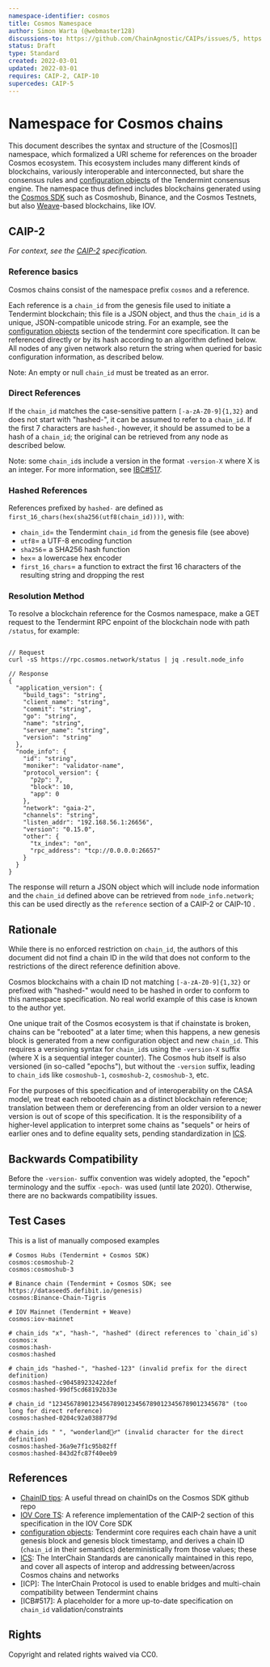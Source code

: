 ```yaml
---
namespace-identifier: cosmos
title: Cosmos Namespace
author: Simon Warta (@webmaster128)
discussions-to: https://github.com/ChainAgnostic/CAIPs/issues/5, https://github.com/ChainAgnostic/CAIPs/issues/6, https://github.com/ChainAgnostic/CAIPs/pull/1
status: Draft
type: Standard
created: 2022-03-01
updated: 2022-03-01
requires: CAIP-2, CAIP-10
supercedes: CAIP-5
---
```


# Namespace for Cosmos chains

This document describes the syntax and structure of the [Cosmos][] namespace,
which formalized a URI scheme for references on the broader Cosmos ecosystem.
This ecosystem includes many different kinds of blockchains, variously
interoperable and interconnected, but share the consensus rules and
[configuration objects][] of the Tendermint consensus engine.  The namespace thus
defined includes blockchains generated using the [Cosmos
SDK](https://github.com/cosmos/cosmos-sdk) such as Cosmoshub, Binance, and the
Cosmos Testnets, but also [Weave](https://github.com/iov-one/weave)-based
blockchains, like IOV.

## CAIP-2

*For context, see the [CAIP-2][] specification.*

### Reference basics

Cosmos chains consist of the namespace prefix `cosmos` and a reference.

Each reference is a `chain_id` from the genesis file used to initiate a
Tendermint blockchain; this file is a JSON object, and thus the `chain_id` is a
unique, JSON-compatible unicode string. For an example, see the [configuration
objects][] section of the tendermint core specification.  It can be referenced
directly or by its hash according to an algorithm defined below.  All nodes of
any given network also return the string when queried for basic configuration
information, as described below. 

Note: An empty or null `chain_id` must be treated as an error.

### Direct References

If the `chain_id` matches the case-sensitive pattern `[-a-zA-Z0-9]{1,32}` and
does not start with "hashed-", it can be assumed to refer to a `chain_id`.  If
the first 7 characters are `hashed-`, however, it should be assumed to be a hash
of a `chain_id`; the original can be retrieved from any node as described below.  

Note: some `chain_id`s include a version in the format `-version-X` where X is
an integer. For more information, see [IBC#517][].

### Hashed References

References prefixed by `hashed-` are defined as
`first_16_chars(hex(sha256(utf8(chain_id))))`, with:

- `chain_id`= the Tendermint `chain_id` from the genesis file (see above)
- `utf8`= a UTF-8 encoding function
- `sha256`= a SHA256 hash function
- `hex`= a lowercase hex encoder
- `first_16_chars`= a function to extract the first 16 characters of the
  resulting string and dropping the rest

### Resolution Method

To resolve a blockchain reference for the Cosmos namespace, make a GET
request to the Tendermint RPC enpoint of the blockchain node with path `/status`, for example:

```jsonc

// Request
curl -sS https://rpc.cosmos.network/status | jq .result.node_info

// Response
{
  "application_version": {
    "build_tags": "string",
    "client_name": "string",
    "commit": "string",
    "go": "string",
    "name": "string",
    "server_name": "string",
    "version": "string"
  },
  "node_info": {
    "id": "string",
    "moniker": "validator-name",
    "protocol_version": {
      "p2p": 7,
      "block": 10,
      "app": 0
    },
    "network": "gaia-2",
    "channels": "string",
    "listen_addr": "192.168.56.1:26656",
    "version": "0.15.0",
    "other": {
      "tx_index": "on",
      "rpc_address": "tcp://0.0.0.0:26657"
    }
  }
}
```
The response will return a JSON object which will include node information and
the `chain_id` defined above can be retrieved from `node_info.network`; this can
be used directly as the `reference` section of a CAIP-2 or CAIP-10 .

## Rationale

While there is no enforced restriction on `chain_id`, the authors of this
document did not find a chain ID in the wild that does not conform to the
restrictions of the direct reference definition above.

Cosmos blockchains with a chain ID not matching `[-a-zA-Z0-9]{1,32}` or prefixed
with "hashed-" would need to be hashed in order to conform to this namespace
specification. No real world example of this case is known to the author yet.

One unique trait of the Cosmos ecosystem is that if chainstate is broken, chains
can be "rebooted" at a later time; when this happens, a new genesis block is
generated from a new configuration object and new `chain_id`. This requires a
versioning syntax for `chain_id`s using the `-version-X` suffix (where X is a
sequential integer counter). The Cosmos hub itself is also versioned (in
so-called "epochs"), but without the `-version` suffix, leading to `chain_id`s
like `cosmoshub-1`, `cosmoshub-2`, `cosmoshub-3`, etc.

For the purposes of this specification and of interoperability on the CASA
model, we treat each rebooted chain as a distinct blockchain reference;
translation between them or dereferencing from an older version to a newer
version is out of scope of this specification. It is the responsibility of a
higher-level application to interpret some chains as "sequels" or heirs of
earlier ones and to define equality sets, pending standardization in [ICS][].

## Backwards Compatibility

Before the `-version-` suffix convention was widely adopted, the "epoch"
terminology and the suffix `-epoch-` was used (until late 2020). Otherwise,
there are no backwards compatibility issues.

## Test Cases

This is a list of manually composed examples

```
# Cosmos Hubs (Tendermint + Cosmos SDK)
cosmos:cosmoshub-2
cosmos:cosmoshub-3

# Binance chain (Tendermint + Cosmos SDK; see https://dataseed5.defibit.io/genesis)
cosmos:Binance-Chain-Tigris

# IOV Mainnet (Tendermint + Weave)
cosmos:iov-mainnet

# chain_ids "x", "hash-", "hashed" (direct references to `chain_id`s)
cosmos:x
cosmos:hash-
cosmos:hashed

# chain_ids "hashed-", "hashed-123" (invalid prefix for the direct definition)
cosmos:hashed-c904589232422def
cosmos:hashed-99df5cd68192b33e

# chain_id "123456789012345678901234567890123456789012345678" (too long for direct reference)
cosmos:hashed-0204c92a0388779d

# chain_ids " ", "wonderland🧝‍♂️" (invalid character for the direct definition)
cosmos:hashed-36a9e7f1c95b82ff
cosmos:hashed-843d2fc87f40eeb9
```


## References

- [ChainID tips][]: A useful thread on chainIDs on the Cosmos SDK github repo
- [IOV Core TS]: A reference implementation of the CAIP-2 section of this specification in the IOV Core SDK
- [configuration objects][]: Tendermint core requires each chain have a unit genesis block and genesis block timestamp, and derives a chain ID (`chain_id` in their semantics) deterministically from those values; these
- [ICS]: The InterChain Standards are canonically maintained in this repo, and cover all aspects of interop and addressing between/across Cosmos chains and networks
- [ICP]: The InterChain Protocol is used to enable bridges and multi-chain compatibility between Tendermint chains
- [ICB#517]: A placeholder for a more up-to-date specification on `chain_id` validation/constraints 

[IBC#517]: https://github.com/cosmos/ibc/issues/517
[ICS]: https://github.com/cosmos/ibc
[configuration objects]: https://docs.tendermint.com/v0.35/tendermint-core/using-tendermint.html#fields
[ChainID tips]: https://github.com/cosmos/cosmos-sdk/issues/5363
[IOV Core TS]: https://github.com/iov-one/iov-core/blob/1cd39e708b/packages/iov-cosmos/src/caip5.ts
[CAIP-2]: https://github.com/ChainAgnostic/CAIPs/blob/master/CAIPs/caip-2.md
[CAIP-10]: https://github.com/ChainAgnostic/CAIPs/blob/master/CAIPs/caip-10.md
[CAIP-19]: https://github.com/ChainAgnostic/CAIPs/blob/master/CAIPs/caip-19.md
[CAIP-21]: https://github.com/ChainAgnostic/CAIPs/blob/master/CAIPs/caip-21.md
[CAIP-22]: https://github.com/ChainAgnostic/CAIPs/blob/master/CAIPs/caip-22.md

## Rights

Copyright and related rights waived via CC0.